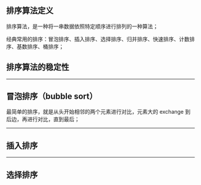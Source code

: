 

## 排序算法定义
排序算法，是一种将一串数据依照特定顺序进行排列的一种算法；


经典常用的排序：冒泡排序、插入排序、选择排序、归并排序、快速排序、计数排序、基数排序、桶排序；

## 排序算法的稳定性


---

## 冒泡排序（bubble sort）
最简单的排序，就是从头开始相邻的两个元素进行对比，元素大的 exchange 到后边，再进行对比，直到最后；

---

## 插入排序

---


## 选择排序


